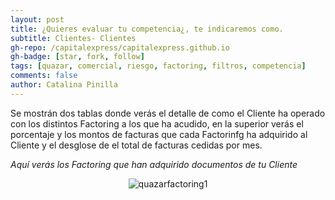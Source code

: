 ```yaml
---
layout: post
title: ¿Quieres evaluar tu competencia¿, te indicaremos como.
subtitle: Clientes- Clientes
gh-repo: /capitalexpress/capitalexpress.github.io
gh-badge: [star, fork, follow]
tags: [quazar, comercial, riesgo, factoring, filtros, competencia]
comments: false
author: Catalina Pinilla
---
```

Se mostrán dos tablas donde verás el detalle de como el Cliente ha operado con los distintos Factoring a los que ha acudido, en la superior verás el porcentaje y los montos de facturas que cada Factorinfg  ha adquirido al Cliente y el desglose de el total de facturas cedidas por mes.

*Aquí verás los Factoring que han adquirido documentos de tu Cliente*

<p align="center">
  <img src="https://cdn.capitalexpress.cl/img/quazarfactoring1.png" alt="quazarfactoring1">
</p>


